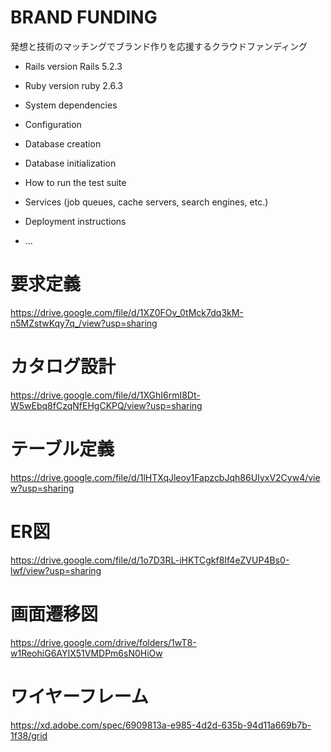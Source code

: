 # BRAND FUNDING

発想と技術のマッチングでブランド作りを応援するクラウドファンディング

* Rails version
Rails 5.2.3

* Ruby version
ruby 2.6.3

* System dependencies

* Configuration

* Database creation

* Database initialization

* How to run the test suite

* Services (job queues, cache servers, search engines, etc.)

* Deployment instructions

* ...

# 要求定義
https://drive.google.com/file/d/1XZ0FOv_0tMck7dq3kM-n5MZstwKqy7q_/view?usp=sharing

# カタログ設計
https://drive.google.com/file/d/1XGhI6rmI8Dt-W5wEbq8fCzqNfEHgCKPQ/view?usp=sharing

# テーブル定義
https://drive.google.com/file/d/1lHTXqJleoy1FapzcbJqh86UIyxV2Cyw4/view?usp=sharing

# ER図
https://drive.google.com/file/d/1o7D3RL-iHKTCgkf8If4eZVUP4Bs0-lwf/view?usp=sharing

# 画面遷移図
https://drive.google.com/drive/folders/1wT8-w1ReohiG6AYIX51VMDPm6sN0HiOw

# ワイヤーフレーム
https://xd.adobe.com/spec/6909813a-e985-4d2d-635b-94d11a669b7b-1f38/grid

